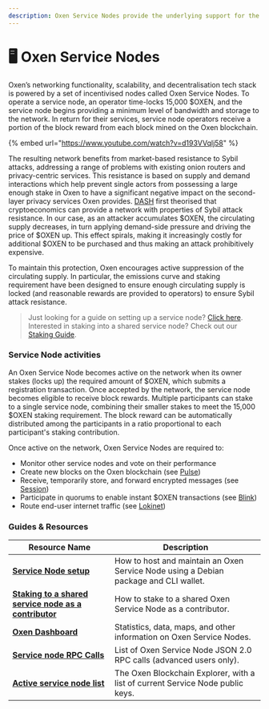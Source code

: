 ```yaml
---
description: Oxen Service Nodes provide the underlying support for the Oxen Network
---
```


# 🖥 Oxen Service Nodes

Oxen’s networking functionality, scalability, and decentralisation tech stack is powered by a set of incentivised nodes called Oxen Service Nodes. To operate a service node, an operator time-locks 15,000 $OXEN, and the service node begins providing a minimum level of bandwidth and storage to the network. In return for their services, service node operators receive a portion of the block reward from each block mined on the Oxen blockchain.

{% embed url="https://www.youtube.com/watch?v=d193VVqlj58" %}

The resulting network benefits from market-based resistance to Sybil attacks, addressing a range of problems with existing onion routers and privacy-centric services. This resistance is based on supply and demand interactions which help prevent single actors from possessing a large enough stake in Oxen to have a significant negative impact on the second-layer privacy services Oxen provides. [DASH](https://github.com/dashpay/dash/wiki/Whitepaper) first theorised that cryptoeconomics can provide a network with properties of Sybil attack resistance. In our case, as an attacker accumulates $OXEN, the circulating supply decreases, in turn applying demand-side pressure and driving the price of $OXEN up. This effect spirals, making it increasingly costly for additional $OXEN to be purchased and thus making an attack prohibitively expensive.

To maintain this protection, Oxen encourages active suppression of the circulating supply. In particular, the emissions curve and staking requirement have been designed to ensure enough circulating supply is locked (and reasonable rewards are provided to operators) to ensure Sybil attack resistance.

> Just looking for a guide on setting up a service node? [Click here](../using-the-oxen-blockchain/oxen-service-node-guides/setting-up-an-oxen-service-node.md). Interested in staking into a shared service node? Check out our [Staking Guide](../using-the-oxen-blockchain/oxen-service-node-guides/staking-to-shared-service-node.md).

### Service Node activities

An Oxen Service Node becomes active on the network when its owner stakes (locks up) the required amount of $OXEN, which submits a registration transaction. Once accepted by the network, the service node becomes eligible to receive block rewards. Multiple participants can stake to a single service node, combining their smaller stakes to meet the 15,000 $OXEN staking requirement. The block reward can be automatically distributed among the participants in a ratio proportional to each participant's staking contribution.

Once active on the network, Oxen Service Nodes are required to:

* Monitor other service nodes and vote on their performance
* Create new blocks on the Oxen blockchain (see [Pulse](pulse-pos-on-oxen/))
* Receive, temporarily store, and forward encrypted messages (see [Session](../products-built-on-oxen/session/))
* Participate in quorums to enable instant $OXEN transactions (see [Blink](blink-instant-transactions.md))
* Route end-user internet traffic (see [Lokinet](../products-built-on-oxen/lokinet/))

### Guides & Resources

| Resource Name                                                                                                                                    | Description                                                                          |
| ------------------------------------------------------------------------------------------------------------------------------------------------ | ------------------------------------------------------------------------------------ |
| [**Service Node setup**](../using-the-oxen-blockchain/oxen-service-node-guides/setting-up-an-oxen-service-node.md)                               | How to host and maintain an Oxen Service Node using a Debian package and CLI wallet. |
| [**Staking to a shared service node as a contributor**](../using-the-oxen-blockchain/oxen-service-node-guides/staking-to-shared-service-node.md) | How to stake to a shared Oxen Service Node as a contributor.                         |
| [**Oxen Dashboard**](https://lokidashboard.com)                                                                                                  | Statistics, data, maps, and other information on Oxen Service Nodes.                 |
| [**Service node RPC Calls**](../using-the-oxen-blockchain/advanced/service-node-rpc-calls.md)                                                    | List of Oxen Service Node JSON 2.0 RPC calls (advanced users only).                  |
| [**Active service node list**](https://lokiblocks.com/)                                                                                          | The Oxen Blockchain Explorer, with a list of current Service Node public keys.       |
